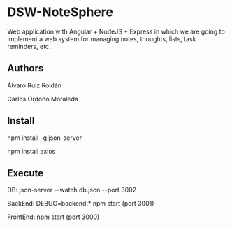 # DSW-NoteSphere
Web application with Angular + NodeJS + Express in which we are going to implement a web system for managing notes, thoughts, lists, task reminders, etc. 

## Authors

Álvaro Ruiz Roldán

Carlos Ordoño Moraleda

## Install 

npm install -g json-server

npm install axios

## Execute

DB: json-server --watch db.json --port 3002

BackEnd: DEBUG=backend:* npm start (port 3001)

FrontEnd: npm start (port 3000)




